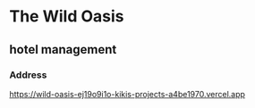 # The Wild Oasis

## hotel management

### Address

https://wild-oasis-ej19o9i1o-kikis-projects-a4be1970.vercel.app
